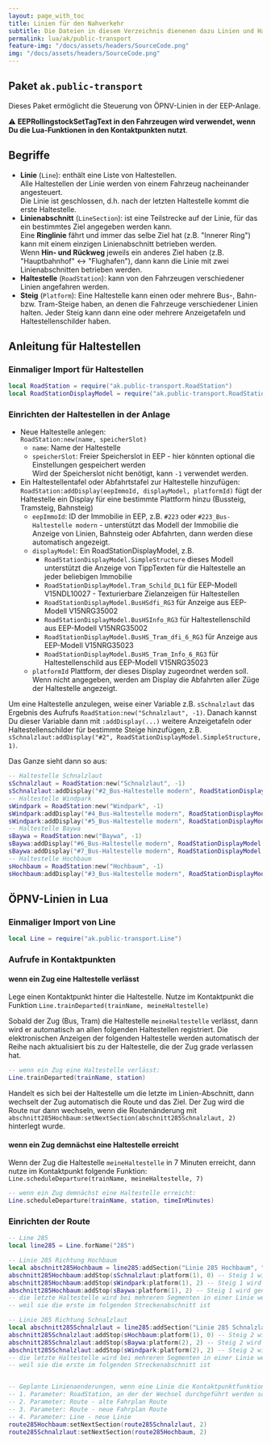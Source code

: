 ```yaml
---
layout: page_with_toc
title: Linien für den Nahverkehr
subtitle: Die Dateien in diesem Verzeichnis dienenen dazu Linien und Haltestellen zu verwalten
permalink: lua/ak/public-transport
feature-img: "/docs/assets/headers/SourceCode.png"
img: "/docs/assets/headers/SourceCode.png"
---
```


## Paket `ak.public-transport`

Dieses Paket ermöglicht die Steuerung von ÖPNV-Linien in der EEP-Anlage.

⚠ **EEPRollingstockSetTagText in den Fahrzeugen wird verwendet, wenn Du die Lua-Funktionen in den Kontaktpunkten nutzt**.

## Begriffe

- **Linie** (`Line`): enthält eine Liste von Haltestellen.  
  Alle Haltestellen der Linie werden von einem Fahrzeug nacheinander angesteuert.  
  Die Linie ist geschlossen, d.h. nach der letzten Haltestelle kommt die erste Haltestelle.
- **Linienabschnitt** (`LineSection`):
  ist eine Teilstrecke auf der Linie, für das ein bestimmtes Ziel angegeben werden kann.  
  Eine **Ringlinie** fährt und immer das selbe Ziel hat (z.B. "Innerer Ring") kann mit einem einzigen
  Linienabschnitt betrieben werden.  
  Wenn **Hin- und Rückweg** jeweils ein anderes Ziel haben (z.B. "Hauptbahnhof" <-> "Flughafen"), dann kann
  die Linie mit zwei Linienabschnitten betrieben werden.
- **Haltestelle** (`RoadStation`):
  kann von den Fahrzeugen verschiedener Linien angefahren werden.
- **Steig** (`Platform`):
  Eine Haltestelle kann einen oder mehrere Bus-, Bahn- bzw. Tram-Steige haben, an denen die Fahrzeuge verschiedener
  Linien halten.
  Jeder Steig kann dann eine oder mehrere Anzeigetafeln und Haltestellenschilder haben.

## Anleitung für Haltestellen

### Einmaliger Import für Haltestellen

```lua
local RoadStation = require("ak.public-transport.RoadStation")
local RoadStationDisplayModel = require("ak.public-transport.RoadStationDisplayModel")
```

### Einrichten der Haltestellen in der Anlage

- Neue Haltestelle anlegen:  
  `RoadStation:new(name, speicherSlot)`
  - `name`: Name der Haltestelle
  - `speicherSlot`: Freier Speicherslot in EEP - hier könnten optional die Einstellungen gespeichert werden  
    Wird der Speicherslot nicht benötigt, kann `-1` verwendet werden.
- Ein Haltestellentafel oder Abfahrtstafel zur Haltestelle hinzufügen:  
  `RoadStation:addDisplay(eepImmoId, displayModel, platformId)`
  fügt der Haltestelle ein Display für eine bestimmte Plattform hinzu (Bussteig, Tramsteig, Bahnsteig)
  - `eepImmoId`: ID der Immobilie in EEP, z.B. `#223` oder `#223_Bus-Haltestelle modern` - unterstützt das Modell der Immobilie die Anzeige von Linien, Bahnsteig oder Abfahrten, dann werden diese automatisch angezeigt.
  - `displayModel`: Ein RoadStationDisplayModel, z.B.
    - `RoadStationDisplayModel.SimpleStructure`
      dieses Modell unterstützt die Anzeige von TippTexten für die Haltestelle an jeder beliebigen Immobilie
    - `RoadStationDisplayModel.Tram_Schild_DL1`
      für EEP-Modell V15NDL10027 - Texturierbare Zielanzeigen für Haltestellen
    - `RoadStationDisplayModel.BusHSdfi_RG3`
      für Anzeige aus EEP-Modell V15NRG35002
    - `RoadStationDisplayModel.BusHSInfo_RG3`
      für Haltestellenschild aus EEP-Modell V15NRG35002
    - `RoadStationDisplayModel.BusHS_Tram_dfi_6_RG3`
      für Anzeige aus EEP-Modell V15NRG35023
    - `RoadStationDisplayModel.BusHS_Tram_Info_6_RG3`
      für Haltestellenschild aus EEP-Modell V15NRG35023
  - `platformId` Plattform, der dieses Display zugeordnet werden soll.
    Wenn nicht angegeben, werden am Display die Abfahrten aller Züge der Haltestelle angezeigt.

Um eine Haltestelle anzulegen, weise einer Variable z.B. `sSchnalzlaut` das Ergebnis des Aufrufs `RoadStation:new("Schnalzlaut", -1)`.
Danach kannst Du dieser Variable dann mit `:addDisplay(...)` weitere Anzeigetafeln oder Haltestellenschilder für bestimmte Steige hinzufügen, z.B. `sSchnalzlaut:addDisplay("#2", RoadStationDisplayModel.SimpleStructure, 1)`.

Das Ganze sieht dann so aus:

```lua
-- Haltestelle Schnalzlaut
sSchnalzlaut = RoadStation:new("Schnalzlaut", -1)
sSchnalzlaut:addDisplay("#2_Bus-Haltestelle modern", RoadStationDisplayModel.SimpleStructure, 1)
-- Haltestelle Windpark
sWindpark = RoadStation:new("Windpark", -1)
sWindpark:addDisplay("#4_Bus-Haltestelle modern", RoadStationDisplayModel.SimpleStructure, 1)
sWindpark:addDisplay("#5_Bus-Haltestelle modern", RoadStationDisplayModel.SimpleStructure, 2)
-- Haltestelle Baywa
sBaywa = RoadStation:new("Baywa", -1)
sBaywa:addDisplay("#6_Bus-Haltestelle modern", RoadStationDisplayModel.SimpleStructure, 1)
sBaywa:addDisplay("#7_Bus-Haltestelle modern", RoadStationDisplayModel.SimpleStructure, 2)
-- Haltestelle Hochbaum
sHochbaum = RoadStation:new("Hochbaum", -1)
sHochbaum:addDisplay("#3_Bus-Haltestelle modern", RoadStationDisplayModel.SimpleStructure, 1)
```

## ÖPNV-Linien in Lua

### Einmaliger Import von Line

```lua
local Line = require("ak.public-transport.Line")
```

### Aufrufe in Kontaktpunkten

#### wenn ein Zug eine Haltestelle verlässt

Lege einen Kontaktpunkt hinter die Haltestelle.
Nutze im Kontaktpunkt die Funktion `Line.trainDeparted(trainName, meineHaltestelle)`

Sobald der Zug (Bus, Tram) die Haltestelle `meineHaltestelle` verlässt, dann wird er automatisch an allen folgenden
Haltestellen registriert.
Die elektronischen Anzeigen der folgenden Haltestelle werden automatisch der Reihe nach aktualisiert bis zu der
Haltestelle, die der Zug grade verlassen hat.

```lua
-- wenn ein Zug eine Haltestelle verlässt:
Line.trainDeparted(trainName, station)
```

Handelt es sich bei der Haltestelle um die letzte im Linien-Abschnitt, dann wechselt der Zug automatisch die Route
und das Ziel.
Der Zug wird die Route nur dann wechseln, wenn die Routenänderung mit `abschnitt285Hochbaum:setNextSection(abschnitt285Schnalzlaut, 2)` hinterlegt wurde.

#### wenn ein Zug demnächst eine Haltestelle erreicht

Wenn der Zug die Haltestelle `meineHaltestelle` in 7 Minuten erreicht, dann nutze im Kontaktpunkt folgende Funktion: `Line.scheduleDeparture(trainName, meineHaltestelle, 7)`

```lua
-- wenn ein Zug demnächst eine Haltestelle erreicht:
Line.scheduleDeparture(trainName, station, timeInMinutes)
```

### Einrichten der Route

```lua
-- Line 285
local line285 = Line.forName("285")

-- Linie 285 Richtung Hochbaum
local abschnitt285Hochbaum = line285:addSection("Linie 285 Hochbaum", "Hochbaum")
abschnitt285Hochbaum:addStop(sSchnalzlaut:platform(1), 0) -- Steig 1 wird genutzt von Line 285 Richtung Hochbaum
abschnitt285Hochbaum:addStop(sWindpark:platform(1), 2) -- Steig 1 wird genutzt von Line 285 Richtung Hochbaum
abschnitt285Hochbaum:addStop(sBaywa:platform(1), 2) -- Steig 1 wird genutzt von Line 285 Richtung Hochbaum
-- die letzte Haltestelle wird bei mehreren Segmenten in einer Linie weggelassen,
-- weil sie die erste im folgenden Streckenabschnitt ist

-- Linie 285 Richtung Schnalzlaut
local abschnitt285Schnalzlaut = line285:addSection("Linie 285 Schnalzlaut", "Schnalzlaut")
abschnitt285Schnalzlaut:addStop(sHochbaum:platform(1), 0) -- Steig 2 wird genutzt von Line 285 Richtung Schnalzlaut
abschnitt285Schnalzlaut:addStop(sBaywa:platform(2), 2) -- Steig 2 wird genutzt von Line 285 Richtung Schnalzlaut
abschnitt285Schnalzlaut:addStop(sWindpark:platform(2), 2) -- Steig 2 wird genutzt von Line 285 Richtung Schnalzlaut
-- die letzte Haltestelle wird bei mehreren Segmenten in einer Linie weggelassen,
-- weil sie die erste im folgenden Streckenabschnitt ist


-- Geplante Linienaenderungen, wenn eine Linie die Kontaktpunktfunktion "changeDestination" aufruft
-- 1. Parameter: RoadStation, an der der Wechsel durchgeführt werden soll
-- 2. Parameter: Route - alte Fahrplan Route
-- 3. Parameter: Route - neue Fahrplan Route
-- 4. Parameter: Line - neue Linie
route285Hochbaum:setNextSection(route285Schnalzlaut, 2)
route285Schnalzlaut:setNextSection(route285Hochbaum, 2)
```
